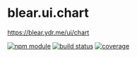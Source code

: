 # blear.ui.chart

<https://blear.ydr.me/ui/chart>

[![npm module][npm-img]][npm-url]
[![build status][travis-img]][travis-url]
[![coverage][coveralls-img]][coveralls-url]

[travis-img]: https://img.shields.io/travis/blearjs/blear.ui.chart/master.svg?style=flat-square
[travis-url]: https://travis-ci.org/blearjs/blear.ui.chart

[npm-img]: https://img.shields.io/npm/v/blear.ui.chart.svg?style=flat-square
[npm-url]: https://www.npmjs.com/package/blear.ui.chart

[coveralls-img]: https://img.shields.io/coveralls/blearjs/blear.ui.chart/master.svg?style=flat-square
[coveralls-url]: https://coveralls.io/github/blearjs/blear.ui.chart?branch=master

